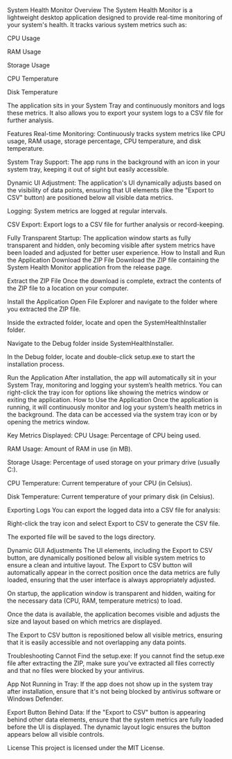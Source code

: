System Health Monitor
Overview
The System Health Monitor is a lightweight desktop application designed to provide real-time monitoring of your system's health. It tracks various system metrics such as:

CPU Usage

RAM Usage

Storage Usage

CPU Temperature

Disk Temperature

The application sits in your System Tray and continuously monitors and logs these metrics. It also allows you to export your system logs to a CSV file for further analysis.

Features
Real-time Monitoring: Continuously tracks system metrics like CPU usage, RAM usage, storage percentage, CPU temperature, and disk temperature.

System Tray Support: The app runs in the background with an icon in your system tray, keeping it out of sight but easily accessible.

Dynamic UI Adjustment: The application's UI dynamically adjusts based on the visibility of data points, ensuring that UI elements (like the "Export to CSV" button) are positioned below all visible data metrics.

Logging: System metrics are logged at regular intervals.

CSV Export: Export logs to a CSV file for further analysis or record-keeping.

Fully Transparent Startup: The application window starts as fully transparent and hidden, only becoming visible after system metrics have been loaded and adjusted for better user experience.
How to Install and Run the Application
Download the ZIP File
Download the ZIP file containing the System Health Monitor application from the release page.

Extract the ZIP File
Once the download is complete, extract the contents of the ZIP file to a location on your computer.

Install the Application
Open File Explorer and navigate to the folder where you extracted the ZIP file.

Inside the extracted folder, locate and open the SystemHealthInstaller folder.

Navigate to the Debug folder inside SystemHealthInstaller.

In the Debug folder, locate and double-click setup.exe to start the installation process.

Run the Application
After installation, the app will automatically sit in your System Tray, monitoring and logging your system’s health metrics. You can right-click the tray icon for options like showing the metrics window or exiting the application.
How to Use the Application
Once the application is running, it will continuously monitor and log your system’s health metrics in the background. The data can be accessed via the system tray icon or by opening the metrics window.

Key Metrics Displayed:
CPU Usage: Percentage of CPU being used.

RAM Usage: Amount of RAM in use (in MB).

Storage Usage: Percentage of used storage on your primary drive (usually C:).

CPU Temperature: Current temperature of your CPU (in Celsius).

Disk Temperature: Current temperature of your primary disk (in Celsius).

Exporting Logs
You can export the logged data into a CSV file for analysis:

Right-click the tray icon and select Export to CSV to generate the CSV file.

The exported file will be saved to the logs directory.

Dynamic GUI Adjustments
The UI elements, including the Export to CSV button, are dynamically positioned below all visible system metrics to ensure a clean and intuitive layout. The Export to CSV button will automatically appear in the correct position once the data metrics are fully loaded, ensuring that the user interface is always appropriately adjusted.

On startup, the application window is transparent and hidden, waiting for the necessary data (CPU, RAM, temperature metrics) to load.

Once the data is available, the application becomes visible and adjusts the size and layout based on which metrics are displayed.

The Export to CSV button is repositioned below all visible metrics, ensuring that it is easily accessible and not overlapping any data points.

Troubleshooting
Cannot Find the setup.exe: If you cannot find the setup.exe file after extracting the ZIP, make sure you've extracted all files correctly and that no files were blocked by your antivirus.

App Not Running in Tray: If the app does not show up in the system tray after installation, ensure that it's not being blocked by antivirus software or Windows Defender.

Export Button Behind Data: If the "Export to CSV" button is appearing behind other data elements, ensure that the system metrics are fully loaded before the UI is displayed. The dynamic layout logic ensures the button appears below all visible controls.

License
This project is licensed under the MIT License.
